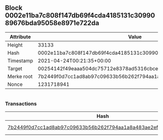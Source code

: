 ## Block 0002e11ba7c808f147db69f4cda4185131c3099089676bda95058e8971e722da

Attribute | Value
--- | ---
Height | 33133
Hash | 0002e11ba7c808f147db69f4cda4185131c3099089676bda95058e8971e722da
Timestamp | 2021-04-24T00:21:35+00:00
Target | 00254142f49eaaa504dc75712e8378ad5316cbcead634704b3734b6271167cc4
Merke root | 7b2449f0d7cc1ad8ab97c09633b56b262f794aa1a8a483ae2ef4281e24c4e141
Nonce | 1231718941

```

```

### Transactions

Hash | Amount
--- | ---
[7b2449f0d7cc1ad8ab97c09633b56b262f794aa1a8a483ae2ef4281e24c4e141](7b2449f0d7cc1ad8ab97c09633b56b262f794aa1a8a483ae2ef4281e24c4e141.md) | 10.00000000 SKEPTI 

